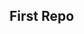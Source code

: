 ## First Repo

<!--


- 🔭 I’m currently a Data Science Student...
- 🌱 I’m currently just getting started with programming
- 🤔 I’m looking for help with programming and professional community
- 💬 Ask me about my future Goals
- 📫 How to reach me: Email- @24BDA70015@cuchd.in
- 😄 Pronouns: Curious,Fast Learner

-->
